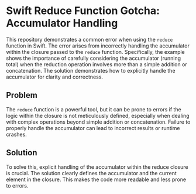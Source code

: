 # Swift Reduce Function Gotcha: Accumulator Handling

This repository demonstrates a common error when using the `reduce` function in Swift.  The error arises from incorrectly handling the accumulator within the closure passed to the `reduce` function.  Specifically, the example shows the importance of carefully considering the accumulator (running total) when the reduction operation involves more than a simple addition or concatenation.  The solution demonstrates how to explicitly handle the accumulator for clarity and correctness.

## Problem

The `reduce` function is a powerful tool, but it can be prone to errors if the logic within the closure is not meticulously defined, especially when dealing with complex operations beyond simple addition or concatenation. Failure to properly handle the accumulator can lead to incorrect results or runtime crashes.

## Solution

To solve this, explicit handling of the accumulator within the reduce closure is crucial.  The solution clearly defines the accumulator and the current element in the closure. This makes the code more readable and less prone to errors.